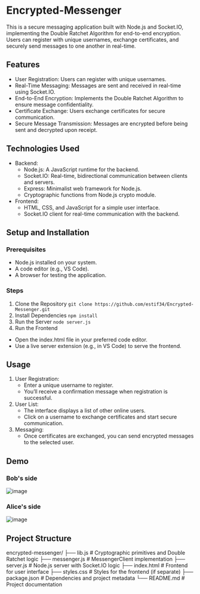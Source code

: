 # Encrypted-Messenger
This is a secure messaging application built with Node.js and Socket.IO, implementing the Double Ratchet Algorithm for end-to-end encryption. Users can register with unique usernames, exchange certificates, and securely send messages to one another in real-time.

## Features
- User Registration: Users can register with unique usernames.
- Real-Time Messaging: Messages are sent and received in real-time using Socket.IO.
- End-to-End Encryption: Implements the Double Ratchet Algorithm to ensure message confidentiality.
- Certificate Exchange: Users exchange certificates for secure communication.
- Secure Message Transmission: Messages are encrypted before being sent and decrypted upon receipt.

## Technologies Used
- Backend:
    - Node.js: A JavaScript runtime for the backend.
    - Socket.IO: Real-time, bidirectional communication between clients and servers.
    - Express: Minimalist web framework for Node.js.
    - Cryptographic functions from Node.js crypto module.
- Frontend:
    - HTML, CSS, and JavaScript for a simple user interface.
    - Socket.IO client for real-time communication with the backend.

## Setup and Installation
### Prerequisites
- Node.js installed on your system.
- A code editor (e.g., VS Code).
- A browser for testing the application.

### Steps
1. Clone the Repository
   `git clone https://github.com/estif34/Encrypted-Messenger.git`
3. Install Dependencies
   `npm install`
5. Run the Server
   `node server.js`
7. Run the Frontend
  - Open the index.html file in your preferred code editor.
  - Use a live server extension (e.g., in VS Code) to serve the frontend.

## Usage
1. User Registration:
     - Enter a unique username to register.
     - You’ll receive a confirmation message when registration is successful.
2. User List:
     - The interface displays a list of other online users.
     - Click on a username to exchange certificates and start secure communication.
3. Messaging:
     - Once certificates are exchanged, you can send encrypted messages to the selected user.
  

## Demo
### Bob's side
![image](https://github.com/user-attachments/assets/8a4d8b1e-fe3c-4d5b-8f2d-e9a8488e0a26)
### Alice's side
![image](https://github.com/user-attachments/assets/0fef58d6-76d1-4011-a1aa-772fa4d3d23c)


## Project Structure
encrypted-messenger/
├── lib.js           # Cryptographic primitives and Double Ratchet logic
├── messenger.js     # MessengerClient implementation
├── server.js        # Node.js server with Socket.IO logic
├── index.html       # Frontend for user interface
├── styles.css       # Styles for the frontend (if separate)
├── package.json     # Dependencies and project metadata
└── README.md        # Project documentation

